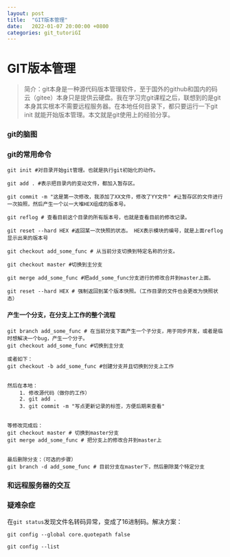 ```yaml
---
layout: post
title:  "GIT版本管理"
date:   2022-01-07 20:00:00 +0800
categories: git_tutoriGI
---
```


# GIT版本管理

> 简介：git本身是一种源代码版本管理软件，至于国外的github和国内的码云（gitee）本身只是提供云硬盘。我在学习完git课程之后，联想到的是git本身其实根本不需要远程服务器。在本地任何目录下，都只要运行一下git init 就能开始版本管理。本文就是git使用上的经验分享。



### git的脑图



### git的常用命令

```
git init #对目录开始git管理。也就是执行git初始化的动作。
```



```
git add . #表示把目录内的变动文件，都加入暂存区。

git commit -m "这是第一次修改，我添加了XX文件，修改了YY文件" #让暂存区的文件进行一次拍照，然后产生一个以一大堆HEX组成的版本号。
```



```
git reflog # 查看目前这个目录的所有版本号，也就是查看目前的修改记录。
```



```
git reset --hard HEX #返回某一次快照的状态。 HEX表示模块的编号，就是上面reflog显示出来的版本号 
```



```
git checkout add_some_func # 从当前分支切换到特定名称的分支。
```



```
git checkout master #切换到主分支
```

```
git merge add_some_func #把add_some_func分支进行的修改合并到master上面。
```









```
git reset --hard HEX # 强制返回到某个版本快照。（工作目录的文件也会更改为快照状态）
```



#### 产生一个分支，在分支上工作的整个流程

```
git branch add_some_func # 在当前分支下面产生一个子分支，用于同步开发，或者是临时想解决一个bug，产生一个分子。
git checkout add_some_func #切换到主分支

或者如下：
git checkout -b add_some_func #创建分支并且切换到分支上工作


然后在本地：
	1. 修改源代码（做你的工作）
	2. git add .
	3. git commit -m "写点更新记录的标签，方便后期来查看"


等修改完成后：
git checkout master # 切换到master分支
git merge add_some_func # 把分支上的修改合并到master上


最后删除分支：（可选的步骤）
git branch -d add_some_func # 目前分支在master下，然后删除莫个特定分支
```







### 和远程服务器的交互





### 疑难杂症

在`git status`发现文件名转码异常，变成了16进制码。解决方案：

```
git config --global core.quotepath false

git config --list
```





